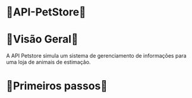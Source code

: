 # 🐶API-PetStore🐶 #

# 👀Visão Geral👀 #
A API Petstore simula um sistema de gerenciamento de informações para uma loja de animais de estimação. 

# 🏃Primeiros passos🏃 #

